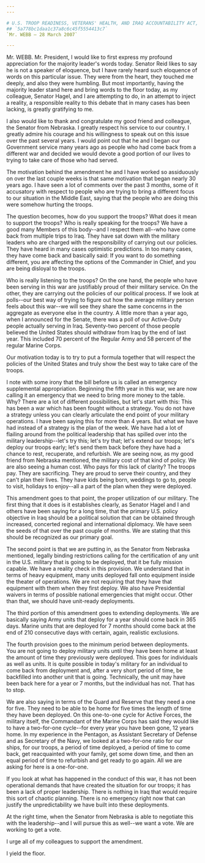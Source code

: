 ```yaml
---
---

# U.S. TROOP READINESS, VETERANS' HEALTH, AND IRAQ ACCOUNTABILITY ACT,
## `5a778bc1daa1c37a8c6c45f5554413c7`
`Mr. WEBB — 28 March 2007`

---
```



Mr. WEBB. Mr. President, I would like to first express my profound 
appreciation for the majority leader's words today. Senator Reid likes 
to say he is not a speaker of eloquence, but I have rarely heard such 
eloquence of words on this particular issue. They were from the heart, 
they touched me deeply, and also they were humbling. But most 
importantly, having the majority leader stand here and bring words to 
the floor today, as my colleague, Senator Hagel, and I are attempting 
to do, in an attempt to inject a reality, a responsible reality to this 
debate that in many cases has been lacking, is greatly gratifying to 
me.

I also would like to thank and congratulate my good friend and 
colleague, the Senator from Nebraska. I greatly respect his service to 
our country. I greatly admire his courage and his willingness to speak 
out on this issue over the past several years. I would point out that 
he and I began our Government service many years ago as people who had 
come back from a different war and decided we would devote a good 
portion of our lives to trying to take care of those who had served.

The motivation behind the amendment he and I have worked so 
assiduously on over the last couple weeks is that same motivation that 
began nearly 30 years ago. I have seen a lot of comments over the past 
3 months, some of it accusatory with respect to people who are trying 
to bring a different focus to our situation in the Middle East, saying 
that the people who are doing this were somehow hurting the troops.

The question becomes, how do you support the troops? What does it 
mean to support the troops? Who is really speaking for the troops? We 
have a good many Members of this body--and I respect them all--who have 
come back from multiple trips to Iraq. They have sat down with the 
military leaders who are charged with the responsibility of carrying 
out our policies. They have heard in many cases optimistic predictions. 
In too many cases, they have come back and basically said: If you want 
to do something different, you are affecting the options of the 
Commander in Chief, and you are being disloyal to the troops.

Who is really listening to the troops? On the one hand, the people 
who have been serving in this war are justifiably proud of their 
military service. On the other, they are carrying out the policies of 
our political process. If we look at polls--our best way of trying to 
figure out how the average military person feels about this war--we 
will see they share the same concerns in the aggregate as everyone else 
in the country. A little more than a year ago, when I announced for the 
Senate, there was a poll of our Active-Duty people actually serving in 
Iraq. Seventy-two percent of those people believed the United States 
should withdraw from Iraq by the end of last year. This included 70 
percent of the Regular Army and 58 percent of the regular Marine Corps.

Our motivation today is to try to put a formula together that will 
respect the policies of the United States and truly show the best way 
to take care of the troops.

I note with some irony that the bill before us is called an emergency 
supplemental appropriation. Beginning the fifth year in this war, we 
are now calling it an emergency that we need to bring more money to the 
table. Why? There are a lot of different possibilities, but let's start 
with this: This has been a war which has been fought without a 
strategy. You do not have a strategy unless you can clearly articulate 
the end point of your military operations. I have been saying this for 
more than 4 years. But what we have had instead of a strategy is the 
plan of the week. We have had a lot of flailing around from the 
political leadership that has spilled over into the military 
leadership--let's try this; let's try that; let's extend our troops; 
let's deploy our troops early; let's send them back before they have 
had a chance to rest, recuperate, and refurbish. We are seeing now, as 
my good friend from Nebraska mentioned, the military cost of that kind 
of policy. We are also seeing a human cost. Who pays for this lack of 
clarity? The troops pay. They are sacrificing. They are proud to serve 
their country, and they can't plan their lives. They have kids being 
born, weddings to go to, people to visit, holidays to enjoy--all a part 
of the plan when they were deployed.

This amendment goes to that point, the proper utilization of our 
military. The first thing that it does is it establishes clearly, as 
Senator Hagel and I and others have been saying for a long time, that 
the primary U.S. policy objective in Iraq should be a political 
solution that can be obtained through increased, concerted regional and 
international diplomacy. We have seen the seeds of that over the past 
couple of months. We are stating that this should be recognized as our 
primary goal.

The second point is that we are putting in, as the Senator from 
Nebraska mentioned, legally binding restrictions calling for the 
certification of any unit in the U.S. military that is going to be 
deployed, that it be fully mission capable. We have a reality check in 
this provision. We understand that in terms of heavy equipment, many 
units deployed fall onto equipment inside the theater of operations. We 
are not requiring that they have that equipment with them when they 
first deploy. We also have Presidential waivers in terms of possible 
national emergencies that might occur. Other than that, we should have 
unit-ready deployments.

The third portion of this amendment goes to extending deployments. We 
are basically saying Army units that deploy for a year should come back 
in 365 days. Marine units that are deployed for 7 months should come 
back at the end of 210 consecutive days with certain, again, realistic 
exclusions.

The fourth provision goes to the minimum period between deployments. 
You are not going to deploy military units until they have been home at 
least the amount of time they previously were deployed. This goes for 
individuals as well as units. It is quite possible in today's military 
for an individual to come back from deployment and, after a very short 
period of time, be backfilled into another unit that is going. 
Technically, the unit may have been back here for a year or 7 months, 
but the individual has not. That has to stop.

We are also saying in terms of the Guard and Reserve that they need a 
one for five. They need to be able to be home for five times the length 
of time they have been deployed. On this one-to-one cycle for Active 
Forces, the military itself, the Commandant of the Marine Corps has 
said they would like to have a two-for-one cycle--for every year you 
have been gone, 12 years home. In my experience in the Pentagon, as 
Assistant Secretary of Defense and as Secretary of the Navy, we looked 
at a two-for-one ratio for our ships, for our troops, a period of time 
deployed, a period of time to come back, get reacquainted with your 
family, get some down time, and then an equal period of time to 
refurbish and get ready to go again. All we are asking for here is a 
one-for-one.

If you look at what has happened in the conduct of this war, it has 
not been operational demands that have created the situation for our 
troops; it has been a lack of proper leadership. There is nothing in 
Iraq that would require this sort of chaotic planning. There is no 
emergency right now that can justify the unpredictability we have built 
into these deployments.

At the right time, when the Senator from Nebraska is able to 
negotiate this with the leadership--and I will pursue this as well--we 
want a vote. We are working to get a vote.

I urge all of my colleagues to support the amendment.

I yield the floor.